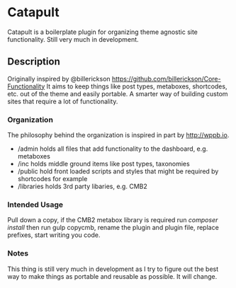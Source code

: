 # Catapult
Catapult is a boilerplate plugin for organizing theme agnostic site functionality. Still very much in development.

## Description
Originally inspired by @billerickson https://github.com/billerickson/Core-Functionality It aims to keep things like post types, metaboxes, shortcodes, etc. out of the theme and easily portable. A smarter way of building custom sites that require a lot of functionality.


### Organization
The philosophy behind the organization is inspired in part by http://wppb.io.

* /admin holds all files that add functionality to the dashboard, e.g. metaboxes
* /inc holds middle ground items like post types, taxonomies
* /public hold front loaded scripts and styles that might be required by shortcodes for example
* /libraries holds 3rd party libaries, e.g. CMB2

### Intended Usage
Pull down a copy, if the CMB2 metabox library is required run <i>composer install</i> then run gulp copycmb, rename the plugin and plugin file, replace prefixes, start writing you code.

### Notes
This thing is still very much in development as I try to figure out the best way to make things as portable and reusable as possible. It will change.

